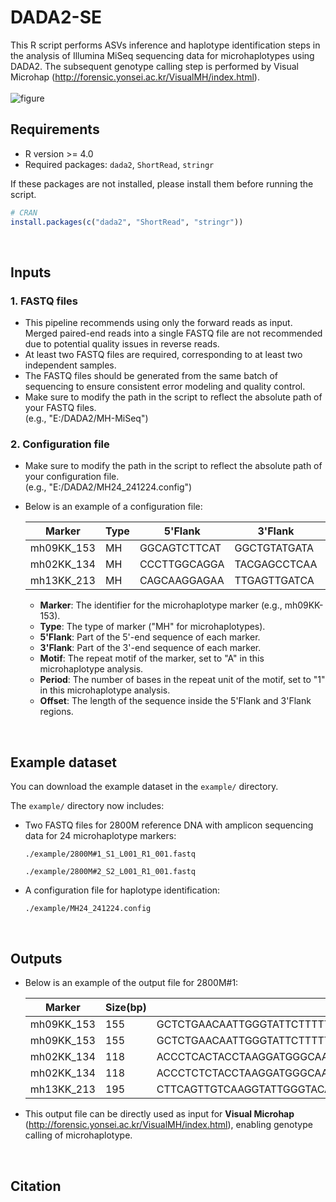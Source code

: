 # DADA2-SE
This R script performs ASVs inference and haplotype identification steps in the analysis of Illumina MiSeq sequencing data for microhaplotypes using DADA2. The subsequent genotype calling step is performed by Visual Microhap (http://forensic.yonsei.ac.kr/VisualMH/index.html).
<br> 
<br> 
![figure](https://github.com/user-attachments/assets/e8381d63-39fb-4836-82fc-f63a7eeb89e9)
<br>

## Requirements
- R version >= 4.0
- Required packages: `dada2`, `ShortRead`, `stringr`

If these packages are not installed, please install them before running the script. 

```r
# CRAN
install.packages(c("dada2", "ShortRead", "stringr"))
```
<br>

## Inputs

### 1.  FASTQ files 
- This pipeline recommends using only the forward reads as input.
  Merged paired-end reads into a single FASTQ file are not recommended due to potential quality issues in reverse reads.
- At least two FASTQ files are required, corresponding to at least two independent samples.
- The FASTQ files should be generated from the same batch of sequencing to ensure consistent error modeling and quality control.
- Make sure to modify the path in the script to reflect the absolute path of your FASTQ files.
  <br> (e.g., "E:/DADA2/MH-MiSeq") 


### 2.  Configuration file 
- Make sure to modify the path in the script to reflect the absolute path of your configuration file.
  <br> (e.g., "E:/DADA2/MH24_241224.config")
  
- Below is an example of a configuration file:

    | Marker      | Type | 5'Flank       | 3'Flank       | Motif | Period | Offset |
    |-------------|------|----------------|----------------|-------|--------|--------|
    | mh09KK_153  | MH   | GGCAGTCTTCAT   | GGCTGTATGATA   | A     | 1      | 155    |
    | mh02KK_134  | MH   | CCCTTGGCAGGA   | TACGAGCCTCAA   | A     | 1      | 118    |
    | mh13KK_213  | MH   | CAGCAAGGAGAA   | TTGAGTTGATCA   | A     | 1      | 194    |

  - **Marker**: The identifier for the microhaplotype marker (e.g., mh09KK-153).
  - **Type**: The type of marker ("MH" for microhaplotypes).
  - **5'Flank**: Part of the 5'-end sequence of each marker.
  - **3'Flank**: Part of the 3'-end sequence of each marker.
  - **Motif**: The repeat motif of the marker, set to "A" in this microhaplotype analysis.
  - **Period**: The number of bases in the repeat unit of the motif, set to "1" in this microhaplotype analysis.
  - **Offset**: The length of the sequence inside the 5'Flank and 3'Flank regions.

<br>

## Example dataset 
You can download the example dataset in the `example/` directory. 

The `example/` directory now includes:

- Two FASTQ files for 2800M reference DNA with amplicon sequencing data for 24 microhaplotype markers:
  ```
  ./example/2800M#1_S1_L001_R1_001.fastq
  ```
  ```
  ./example/2800M#2_S2_L001_R1_001.fastq
  ```

- A configuration file for haplotype identification:
  ```
  ./example/MH24_241224.config
  ```


<br>

## Outputs



- Below is an example of the output file for 2800M#1:

    | Marker      | Size(bp) | Sequence                                                                                                                                                                                                                                      | Coverage#1 | Coverage#2 |
    |-------------|----------------|----------------------------------------------------------------------------------------------------------------------------------------------------------------------------------------------------------------------------------------------|---------------|------|
    | mh09KK_153  | 155            | GCTCTGAACAATTGGGTATTCTTTTTTCTTAGAGCCCAGATGCATTTTTTTGAAAGTCGTTCCAGGGGCCTGAGATGAAGTGGGGGTGTGAGAAGTAAGTTGGCTAGGGCAGATAGAACCTAAGTGTCTTCTCCTTAAGTCAGCTCCCCTTATGA                                     | 1677          | 0    |
    | mh09KK_153  | 155            | GCTCTGAACAATTGGGTATTCTTTTTTCTTAGAGCCCAGATGCATTTTTTTGAAAGTCGTTCCAGGGGCCTGAGATGAAGTGGGGGTGTGAGAAGTAAGTTGGCTAGGGCAGATAGCACCTAAGTGTCTTCTCCTTAAGTCAGCTCCCCTTATGA                                     | 1186          | 0    |
    | mh02KK_134  | 118            | ACCCTCACTACCTAAGGATGGGCAATGGCTCATGAGTGAGAAACATGGAGCCGTGGGAACTCAGAATGACATGCTACCTGGAGATTGTGGTAACGCCCTGTTTTTTTGTGGGCATATC                                                                                   | 1651          | 0    |
    | mh02KK_134  | 118            | ACCCTCTCTACCTAAGGATGGGCAATGGCTTATGAGTGAGAAACATGGAGCCGTGGGAACTCAGAATGACATGCTACCTGGAGATTGTGGTAACGCCCTGTTTTTTTGTGGGCATATC                                                                                   | 1429          | 0    |
    | mh13KK_213  | 195            | CTTCAGTTGTCAAGGTATTGGGTACAGGGGTCAGAAAGAAACATGACTCCATGGACCACTGCTTGGCCCAAGACCAGATGTCAAAACCACAGAGCCCTGCTGTAGAGCATTACAAATGTATTCCACCAAATGTTGGGATGCATCCTAGACCTGTGCTGACCAGCAGTCCCCAGCTGTGAGGAGAAGCCCGCCATT | 2133          | 0    |

- This output file can be directly used as input for **Visual Microhap** (http://forensic.yonsei.ac.kr/VisualMH/index.html), enabling genotype calling of microhaplotype.

<br>

## Citation
